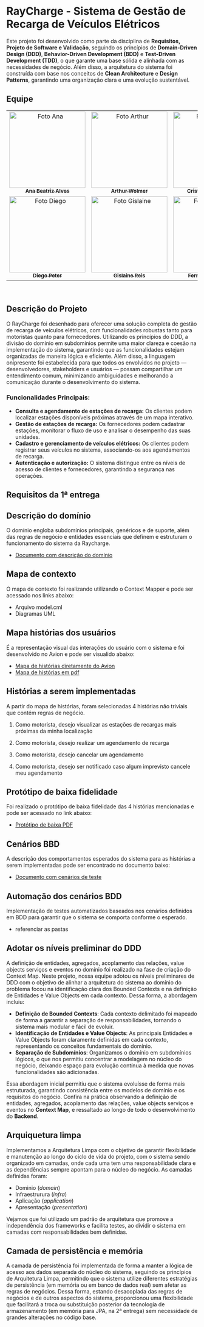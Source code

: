 # RayCharge - Sistema de Gestão de Recarga de Veículos Elétricos

Este projeto foi desenvolvido como parte da disciplina de **Requisitos, Projeto de Software e Validação**, seguindo os princípios de **Domain-Driven Design (DDD)**, **Behavior-Driven Development (BDD)** e **Test-Driven Development (TDD)**, o que garante uma base sólida e alinhada com as necessidades de negócio. Além disso, a arquitetura do sistema foi construída com base nos conceitos de **Clean Architecture** e **Design Patterns**, garantindo uma organização clara e uma evolução sustentável.

## Equipe

<table>
  <tr>
    <td align="center">
      <a href="https://github.com/anabxalves">
        <img src="https://avatars.githubusercontent.com/u/108446826?v=4" width="200px;" alt="Foto Ana"/><br>
        <sub>
          <b>Ana Beatriz Alves</b>
        </sub>
      </a>
    </td>
    <td align="center">
      <a href="https://github.com/alwolmer">
        <img src="https://avatars.githubusercontent.com/u/108356950?v=4" width="200px;" alt="Foto Arthur"/><br>
        <sub>
          <b>Arthur Wolmer</b>
        </sub>
      </a>
    </td>
    <td align="center">
      <a href="https://github.com/Criismnaga">
        <img src="https://avatars.githubusercontent.com/u/104402971?v=4" width="200px;" alt="Foto Cristina"/><br>
        <sub>
          <b>Cristina Matsunaga</b>
        </sub>
      </a>
    </td>
    <td align="center">
      <a href="https://github.com/Caiobadv">
        <img src="https://avatars.githubusercontent.com/u/117755420?v=4" width="200px;" alt="Foto Caio"/><br>
        <sub>
          <b>Caio Barreto</b>
        </sub>
      </a>
    </td>
  </tr>
  <tr>
    <td align="center">
      <a href="https://github.com/diegopluna">
        <img src="https://avatars.githubusercontent.com/u/111078608?v=4" width="200px;" alt="Foto Diego"/><br>
        <sub>
          <b>Diego Peter</b>
        </sub>
      </a>
    </td>
    <td align="center">
      <a href="https://github.com/lainereis2002">
        <img src="https://avatars.githubusercontent.com/u/116602650?v=4" width="200px;" alt="Foto Gislaine"/><br>
        <sub>
          <b>Gislaine Reis</b>
        </sub>
      </a>
    </td>
    <td align="center">
      <a href="https://github.com/FernandaFBMarques">
        <img src="https://avatars.githubusercontent.com/u/101741395?v=4" width="200px;" alt="Foto Fernanda"/><br>
        <sub>
          <b>Fernanda Marques</b>
        </sub>
      </a>
    </td>
    <td align="center">
      <a href="https://github.com/virnaamaral">
        <img src="https://avatars.githubusercontent.com/u/116957619?v=4" width="200px;" alt="Foto Virna"/><br>
        <sub>
          <b>Virna Amaral</b>
        </sub>
      </a>
    </td>
  </tr>
</table>
<br>

## Descrição do Projeto

O RayCharge foi desenhado para oferecer uma solução completa de gestão de recarga de veículos elétricos, com funcionalidades robustas tanto para motoristas quanto para fornecedores. Utilizando os princípios do DDD, a divisão do domínio em subdomínios permite uma maior clareza e coesão na implementação do sistema, garantindo que as funcionalidades estejam organizadas de maneira lógica e eficiente. Além disso, a linguagem onipresente foi estabelecida para que todos os envolvidos no projeto — desenvolvedores, stakeholders e usuários — possam compartilhar um entendimento comum, minimizando ambiguidades e melhorando a comunicação durante o desenvolvimento do sistema.

### Funcionalidades Principais:
- **Consulta e agendamento de estações de recarga:** Os clientes podem localizar estações disponíveis próximas através de um mapa interativo.
- **Gestão de estações de recarga:** Os fornecedores podem cadastrar estações, monitorar o fluxo de uso e analisar o desempenho das suas unidades.
- **Cadastro e gerenciamento de veículos elétricos:** Os clientes podem registrar seus veículos no sistema, associando-os aos agendamentos de recarga.
- **Autenticação e autorização:** O sistema distingue entre os níveis de acesso de clientes e fornecedores, garantindo a segurança nas operações.

## Requisitos da 1ª entrega

## Descrição do domínio

O domínio engloba subdomínios principais, genéricos e de suporte, além das regras de negócio e entidades essenciais que definem e estruturam o funcionamento do sistema da Raycharge.

- [Documento com descrição do domínio](https://docs.google.com/document/d/1bUvD6dpPbb2WyeItl-1PSUMetRk0zRbo3yT8mG8kcmQ/edit?usp=drive_link)

## Mapa de contexto

O mapa de contexto foi realizando utilizando o Context Mapper e pode ser acessado nos links abaixo: 

- Arquivo model.cml
- Diagramas UML 

## Mapa histórias dos usuários

É a representação visual das interações do usuário com o sistema e foi desenvolvido no Avion e pode ser visualido abaixo: 

- [Mapa de histórias diretamente do Avion](https://cesar.avion.io/share/FxPRxTzF4gkdtsQ2E)
- [Mapa de histórias em pdf](https://drive.google.com/file/d/1y9WiLlNyOw82ORwd2GbFGCED5i-B37oi/view?usp=drive_link)

## Histórias a serem implementadas

A partir do mapa de histórias, foram selecionadas 4 histórias não triviais que contém regras de negócio.  

1. Como motorista, desejo visualizar as estações de recargas mais próximas da minha localização

2. Como motorista, desejo realizar um agendamento de recarga

3. Como motorista, desejo cancelar um agendamento

4. Como motorista, desejo ser notificado caso algum imprevisto cancele meu agendamento

## Protótipo de baixa fidelidade

Foi realizado o protótipo de baixa fidelidade das 4 histórias mencionadas e pode ser acessado no link abaixo:

- [Protótipo de baixa PDF](https://drive.google.com/file/d/1h5JuYP3Lzcu-ww4hzgAeoYkpY_6lE3k4/view?usp=drive_link)

## Cenários BBD

A descrição dos comportamentos esperados do sistema para as histórias a serem implementadas pode ser encontrado no documento baixo: 

- [Documento com cenários de teste](https://drive.google.com/file/d/1h5JuYP3Lzcu-ww4hzgAeoYkpY_6lE3k4/view?usp=drive_link)

## Automação dos cenários BDD

Implementação de testes automatizados baseados nos cenários definidos em BDD para garantir que o sistema se comporta conforme o esperado. 

- referenciar as pastas

## Adotar os níveis preliminar do DDD

A definição de entidades, agregados, acoplamento das relações, value objects serviços e eventos no domínio foi realizado na fase de criação do Context Map.
Neste projeto, nossa equipe adotou os níveis preliminares de DDD com o objetivo de alinhar a arquitetura do sistema ao domínio do problema focou na identificação clara dos Bounded Contexts e na definição de Entidades e Value Objects em cada contexto. Dessa forma, a abordagem incluiu:

- **Definição de Bounded Contexts**: Cada contexto delimitado foi mapeado de forma a garantir a separação de responsabilidades, tornando o sistema mais modular e fácil de evoluir.
- **Identificação de Entidades e Value Objects**: As principais Entidades e Value Objects foram claramente definidas em cada contexto, representando os conceitos fundamentais do domínio.
- **Separação de Subdomínios**: Organizamos o domínio em subdomínios lógicos, o que nos permitiu concentrar a modelagem no núcleo do negócio, deixando espaço para evolução contínua à medida que novas funcionalidades são adicionadas.

Essa abordagem inicial permitiu que o sistema evoluísse de forma mais estruturada, garantindo consistência entre os modelos de domínio e os requisitos do negócio. Confira na prática observando a definição de entidades, agregados, acoplamento das relações, value objects serviços e eventos no **Context Map**, e ressaltado ao longo de todo o desenvolvimento do **Backend**.

## Arquiquetura limpa

Implementamos a Arquitetura Limpa com o objetivo de garantir flexibilidade e manutenção ao longo do ciclo de vida do projeto, com o sistema sendo organizado em camadas, onde cada uma tem uma responsabilidade clara e as dependências sempre apontam para o núcleo do negócio. As camadas definidas foram: 
- Dominio (*domain*)
- Infraestrurura (*infra*)
- Aplicação (*application*)
- Apresentação (*presentation*)

Vejamos que foi utilizado um padrão de arquitetura que promove a independência dos frameworks e facilita testes, ao dividir o sistema em camadas com responsabilidades bem definidas.

## Camada de persistência e memória

A camada de persistência foi implementada de forma a manter a lógica de acesso aos dados separada do núcleo do sistema, seguindo os princípios de Arquitetura Limpa, permitindo que o sistema utilize diferentes estratégias de persistência (em memória ou em banco de dados real) sem afetar as regras de negócios. Dessa forma, estando desacoplada das regras de negócios e de outros aspectos do sistema, proporcionou uma flexibilidade que facilitará a troca ou substituição posterior da tecnologia de armazenamento (em memória para JPA, na 2ª entrega) sem necessidade de grandes alterações no código base.